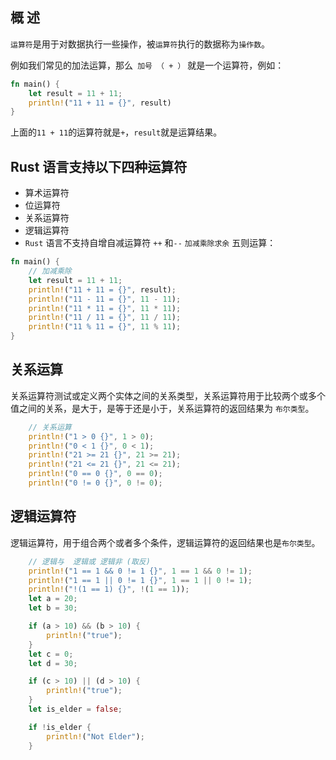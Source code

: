 ## 概 述

`运算符`是用于对数据执行一些操作，被`运算符`执行的数据称为`操作数`。

例如我们常见的加法运算，那么` 加号 （ + ）` 就是一个运算符，例如：

```rust linenums='1'
fn main() {
    let result = 11 + 11;
    println!("11 + 11 = {}", result)
}
```
上面的`11 + 11`的运算符就是`+`，`result`就是运算结果。

## Rust 语言支持以下四种运算符

- 算术运算符
- 位运算符
- 关系运算符
- 逻辑运算符
- `Rust` 语言不支持自增自减运算符 `++` 和`--`
`加减乘除求余` 五则运算：

```rust linenums='1'
fn main() {
    // 加减乘除
    let result = 11 + 11;
    println!("11 + 11 = {}", result);
    println!("11 - 11 = {}", 11 - 11);
    println!("11 * 11 = {}", 11 * 11);
    println!("11 / 11 = {}", 11 / 11);
    println!("11 % 11 = {}", 11 % 11);
}

```

## 关系运算


关系运算符测试或定义两个实体之间的关系类型，关系运算符用于比较两个或多个值之间的关系，是大于，是等于还是小于，关系运算符的返回结果为 `布尔类型`。


```rust linenums='1'
    // 关系运算
    println!("1 > 0 {}", 1 > 0);
    println!("0 < 1 {}", 0 < 1);
    println!("21 >= 21 {}", 21 >= 21);
    println!("21 <= 21 {}", 21 <= 21);
    println!("0 == 0 {}", 0 == 0);
    println!("0 != 0 {}", 0 != 0);
```

## 逻辑运算符

逻辑运算符，用于组合两个或者多个条件，逻辑运算符的返回结果也是`布尔类型`。

```rust linenums='1'
    // 逻辑与  逻辑或 逻辑非 (取反)
    println!("1 == 1 && 0 != 1 {}", 1 == 1 && 0 != 1);
    println!("1 == 1 || 0 != 1 {}", 1 == 1 || 0 != 1);
    println!("!(1 == 1) {}", !(1 == 1));
    let a = 20;
    let b = 30;

    if (a > 10) && (b > 10) {
        println!("true");
    }
    let c = 0;
    let d = 30;

    if (c > 10) || (d > 10) {
        println!("true");
    }
    let is_elder = false;

    if !is_elder {
        println!("Not Elder");
    }
```
